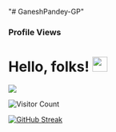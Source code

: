 "# GaneshPandey-GP" 
### Profile Views

# Hello, folks! <img src="https://raw.githubusercontent.com/GaneshPandey-GP/master/wave.gif" width="30px">
<img align="center" src="https://github-readme-stats.vercel.app/api/<CARD_TYPE>/?username=GaneshPandey&theme=highcontrast" />



![Visitor Count](https://profile-counter.glitch.me/{GaneshPandey-GP}/count.svg)


[![GitHub Streak](https://github-readme-streak-stats.herokuapp.com/?user=GaneshPandey-GP&theme=highcontrast)](https://github.com/GaneshPandey-GP/github-readme-streak-stats)
